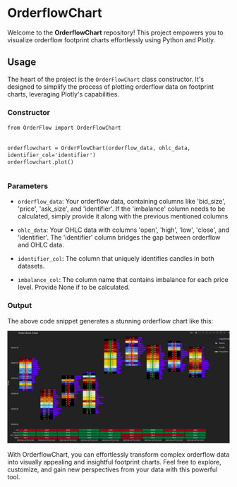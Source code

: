 <h1>OrderflowChart</h1><p>Welcome to the <b>OrderflowChart</b> repository! This project empowers you to visualize orderflow footprint charts effortlessly using Python and Plotly.</p><h2>Usage</h2><p>The heart of the project is the <code>OrderFlowChart</code> class constructor. It's designed to simplify the process of plotting orderflow data on footprint charts, leveraging Plotly's capabilities.</p><h3>Constructor</h3><pre><div class="bg-black rounded-md mb-4"><div class="flex items-center relative text-gray-200 bg-gray-800 px-4 py-2 text-xs font-sans justify-between rounded-t-md"></div><div class="p-4 overflow-y-auto"><code class="!whitespace-pre hljs language-python"><span class="hljs-keyword">from</span> OrderFlow <span class="hljs-keyword">import</span> OrderFlowChart

orderflowchart = OrderFlowChart(orderflow_data, ohlc_data, identifier_col=<span class="hljs-string">'identifier'</span>)
orderflowchart.plot()
</code></div></div></pre>
<h3>Parameters</h3>
<ul>
<li><p>
<code>orderflow_data</code>: Your orderflow data, containing columns like 'bid_size', 'price', 'ask_size', and 'identifier'. If the 'imbalance' column needs to be calculated, simply provide it along with the previous mentioned columns</p></li>
<li><p>
<code>ohlc_data</code>: Your OHLC data with columns 'open', 'high', 'low', 'close', and 'identifier'. The 'identifier' column bridges the gap between orderflow and OHLC data.</p></li>
<li><p>
<code>identifier_col</code>: The column that uniquely identifies candles in both datasets.</p></li>
<li><p>
<code>imbalance_col</code>: The column name that contains imbalance for each price level. Provide None if to be calculated.</p></li>
</ul><h3>Output</h3><p>The above code snippet generates a stunning orderflow chart like this:</p><p><img src="image.png" alt="OrderFlowChart Example"></p><p>With OrderflowChart, you can effortlessly transform complex orderflow data into visually appealing and insightful footprint charts. Feel free to explore, customize, and gain new perspectives from your data with this powerful tool.</p>
